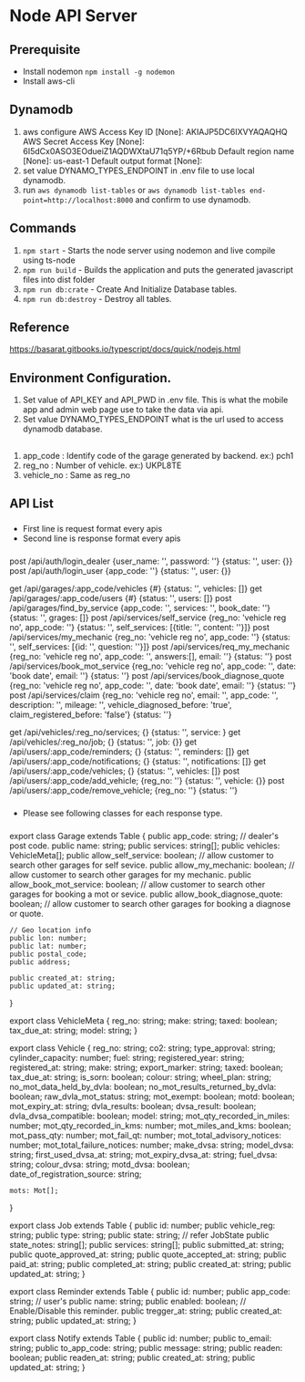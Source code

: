 # Node API Server

## Prerequisite
- Install nodemon `npm install -g nodemon`
- Install aws-cli

## Dynamodb 
1. aws configure
    AWS Access Key ID [None]: AKIAJP5DC6IXVYAQAQHQ
    AWS Secret Access Key [None]: 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
    Default region name [None]: us-east-1
    Default output format [None]: 
2. set value DYNAMO_TYPES_ENDPOINT in .env file to use local dynamodb.
3. run `aws dynamodb list-tables` or `aws dynamodb list-tables end-point=http://localhost:8000` 
    and confirm to use dynamodb.

## Commands
1. `npm start` - Starts the node server using nodemon and live compile using ts-node
2. `npm run build` - Builds the application and puts the generated javascript files into dist folder
3. `npm run db:crate` - Create And Initialize Database tables.
4. `npm run db:destroy` - Destroy all tables.

## Reference
https://basarat.gitbooks.io/typescript/docs/quick/nodejs.html

## Environment Configuration.
1. Set value of API_KEY and API_PWD in .env file.
   This is what the mobile app and admin web page use to take the data via api.
2. Set value DYNAMO_TYPES_ENDPOINT what is the url used to access dynamodb database.

## 
1. app_code     : Identify code of the garage generated by backend. ex:) pch1
2. reg_no       : Number of vehicle. ex:) UKPL8TE
3. vehicle_no   : Same as reg_no

## API List
###
- First line is request format every apis
- Second line is response format every apis
###
post /api/auth/login_dealer
    {user_name: '', password: ''}
    {status: '', user: {}}
post /api/auth/login_user
    {app_code: ''}
    {status: '', user: {}}

get /api/garages/:app_code/vehicles
    {#}
    {status: '', vehicles: []}
get /api/garages/:app_code/users
    {#}
    {status: '', users: []}
post /api/garages/find_by_service
    {app_code: '', services: '', book_date: ''}
    {status: '', grages: []}
post /api/services/self_service
    {reg_no: 'vehicle reg no', app_code: ''}
    {status: '', self_services: [{title: '', content: ''}]}
post /api/services/my_mechanic
    {reg_no: 'vehicle reg no', app_code: ''}
    {status: '', self_services: [{id: '', question: ''}]}
post /api/services/req_my_mechanic
    {reg_no: 'vehicle reg no', app_code: '', answers:[], email: ''}
    {status: ''}
post /api/services/book_mot_service
    {reg_no: 'vehicle reg no', app_code: '', date: 'book date', email: ''}
    {status: ''}
post /api/services/book_diagnose_quote
    {reg_no: 'vehicle reg no', app_code: '', date: 'book date', email: ''}
    {status: ''}
post /api/services/claim
    {reg_no: 'vehicle reg no', email: '', app_code: '', description: '', mileage: '', vehicle_diagnosed_before: 'true', claim_registered_before: 'false'}
    {status: ''}

get /api/vehicles/:reg_no/services;
    {}
    {status: '', service: }
get /api/vehicles/:reg_no/job;
    {}
    {status: '', job: {}}
get /api/users/:app_code/reminders;
    {}
    {status: '', reminders: []}
get /api/users/:app_code/notifications;
    {}
    {status: '', notifications: []}
get /api/users/:app_code/vehicles;
    {}
    {status: '', vehicles: []}
post /api/users/:app_code/add_vehicle;
    {reg_no: ''}
    {status: '', vehicle: {}}
post /api/users/:app_code/remove_vehicle;
    {reg_no: ''}
    {status: ''}

###
- Please see following classes for each response type.
###
export class Garage extends Table {
    public app_code: string;   // dealer's post code.
    public name: string;
    public services: string[];
    public vehicles: VehicleMeta[];
    public allow_self_service: boolean;         // allow customer to search other garages for self sevice.
    public allow_my_mechanic: boolean;          // allow customer to search other garages for my mechanic.
    public allow_book_mot_service: boolean;     // allow customer to search other garages for booking a mot or sevice.
    public allow_book_diagnose_quote: boolean;  // allow customer to search other garages for booking a diagnose or quote.

    // Geo location info
    public lon: number;
    public lat: number;
    public postal_code;
    public address;

    public created_at: string;
    public updated_at: string;
}


export class VehicleMeta {
    reg_no:             string;
    make:               string;
    taxed:              boolean;
    tax_due_at:         string;
    model:              string;
}

export class Vehicle {
    reg_no:             string;
    co2:                string;
    type_approval:      string;
    cylinder_capacity:  number;
    fuel:               string;
    registered_year:    string;
    registered_at:      string;
    make:               string;
    export_marker:      string;
    taxed:              boolean;
    tax_due_at:         string;
    is_sorn:            boolean;
    colour:             string;
    wheel_plan:         string;
    no_mot_data_held_by_dvla: boolean;
    no_mot_results_returned_by_dvla: boolean;
    raw_dvla_mot_status:    string;
    mot_exempt:         boolean;
    motd:               boolean;
    mot_expiry_at:      string;
    dvla_results:       boolean;
    dvsa_result:        boolean;
    dvla_dvsa_compatible: boolean;
    model:              string;
    mot_qty_recorded_in_miles:  number;
    mot_qty_recorded_in_kms:    number;
    mot_miles_and_kms:          boolean;
    mot_pass_qty:               number;
    mot_fail_qt:                number;
    mot_total_advisory_notices: number;
    mot_total_failure_notices:  number;
    make_dvsa:                  string;
    model_dvsa:                 string;
    first_used_dvsa_at:         string;
    mot_expiry_dvsa_at:         string;
    fuel_dvsa:                  string;
    colour_dvsa:                string;
    motd_dvsa:                  boolean;
    date_of_registration_source:    string;

    mots: Mot[];
}


export class Job extends Table {
    public id: number;
    public vehicle_reg: string;
    public type: string;
    public state: string;       // refer JobState
    public state_notes: string[];
    public services: string[];
    public submitted_at: string;
    public quote_approved_at: string;
    public quote_accepted_at: string;
    public paid_at: string;
    public completed_at: string;
    public created_at: string;
    public updated_at: string;
}


export class Reminder extends Table {
    public id: number;
    public app_code: string;   // user's
    public name: string;
    public enabled: boolean;    // Enable/Disable this reminder.
    public tregger_at: string;
    public created_at: string;
    public updated_at: string;
}

export class Notify extends Table {
    public id: number;
    public to_email: string;
    public to_app_code: string;
    public message: string;
    public readen: boolean;
    public readen_at: string;
    public created_at: string;
    public updated_at: string;
}
